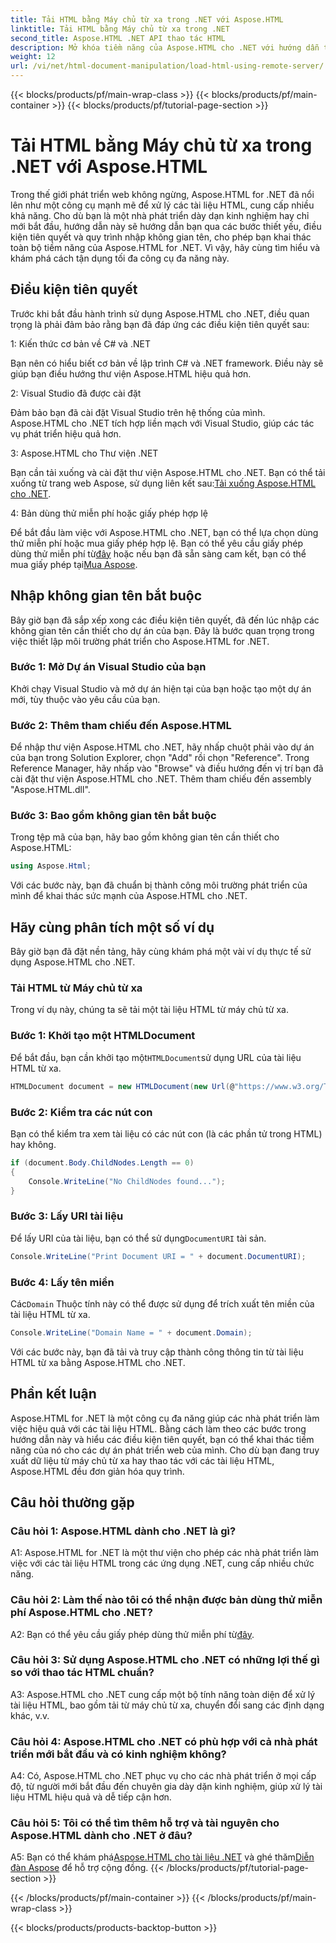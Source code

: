```yaml
---
title: Tải HTML bằng Máy chủ từ xa trong .NET với Aspose.HTML
linktitle: Tải HTML bằng Máy chủ từ xa trong .NET
second_title: Aspose.HTML .NET API thao tác HTML
description: Mở khóa tiềm năng của Aspose.HTML cho .NET với hướng dẫn toàn diện của chúng tôi. Tìm hiểu cách nhập không gian tên, truy cập tài liệu HTML từ xa và nhiều hơn nữa.
weight: 12
url: /vi/net/html-document-manipulation/load-html-using-remote-server/
---
```


{{< blocks/products/pf/main-wrap-class >}}
{{< blocks/products/pf/main-container >}}
{{< blocks/products/pf/tutorial-page-section >}}

# Tải HTML bằng Máy chủ từ xa trong .NET với Aspose.HTML


Trong thế giới phát triển web không ngừng, Aspose.HTML for .NET đã nổi lên như một công cụ mạnh mẽ để xử lý các tài liệu HTML, cung cấp nhiều khả năng. Cho dù bạn là một nhà phát triển dày dạn kinh nghiệm hay chỉ mới bắt đầu, hướng dẫn này sẽ hướng dẫn bạn qua các bước thiết yếu, điều kiện tiên quyết và quy trình nhập không gian tên, cho phép bạn khai thác toàn bộ tiềm năng của Aspose.HTML for .NET. Vì vậy, hãy cùng tìm hiểu và khám phá cách tận dụng tối đa công cụ đa năng này.

## Điều kiện tiên quyết

Trước khi bắt đầu hành trình sử dụng Aspose.HTML cho .NET, điều quan trọng là phải đảm bảo rằng bạn đã đáp ứng các điều kiện tiên quyết sau:

1: Kiến thức cơ bản về C# và .NET

Bạn nên có hiểu biết cơ bản về lập trình C# và .NET framework. Điều này sẽ giúp bạn điều hướng thư viện Aspose.HTML hiệu quả hơn.

2: Visual Studio đã được cài đặt

Đảm bảo bạn đã cài đặt Visual Studio trên hệ thống của mình. Aspose.HTML cho .NET tích hợp liền mạch với Visual Studio, giúp các tác vụ phát triển hiệu quả hơn.

3: Aspose.HTML cho Thư viện .NET

 Bạn cần tải xuống và cài đặt thư viện Aspose.HTML cho .NET. Bạn có thể tải xuống từ trang web Aspose, sử dụng liên kết sau:[Tải xuống Aspose.HTML cho .NET](https://releases.aspose.com/html/net/).

4: Bản dùng thử miễn phí hoặc giấy phép hợp lệ

 Để bắt đầu làm việc với Aspose.HTML cho .NET, bạn có thể lựa chọn dùng thử miễn phí hoặc mua giấy phép hợp lệ. Bạn có thể yêu cầu giấy phép dùng thử miễn phí từ[đây](https://releases.aspose.com/) hoặc nếu bạn đã sẵn sàng cam kết, bạn có thể mua giấy phép tại[Mua Aspose](https://purchase.aspose.com/buy).

## Nhập không gian tên bắt buộc

Bây giờ bạn đã sắp xếp xong các điều kiện tiên quyết, đã đến lúc nhập các không gian tên cần thiết cho dự án của bạn. Đây là bước quan trọng trong việc thiết lập môi trường phát triển cho Aspose.HTML for .NET.

### Bước 1: Mở Dự án Visual Studio của bạn

Khởi chạy Visual Studio và mở dự án hiện tại của bạn hoặc tạo một dự án mới, tùy thuộc vào yêu cầu của bạn.

### Bước 2: Thêm tham chiếu đến Aspose.HTML

Để nhập thư viện Aspose.HTML cho .NET, hãy nhấp chuột phải vào dự án của bạn trong Solution Explorer, chọn "Add" rồi chọn "Reference". Trong Reference Manager, hãy nhấp vào "Browse" và điều hướng đến vị trí bạn đã cài đặt thư viện Aspose.HTML cho .NET. Thêm tham chiếu đến assembly "Aspose.HTML.dll".

### Bước 3: Bao gồm không gian tên bắt buộc

Trong tệp mã của bạn, hãy bao gồm không gian tên cần thiết cho Aspose.HTML:

```csharp
using Aspose.Html;
```

Với các bước này, bạn đã chuẩn bị thành công môi trường phát triển của mình để khai thác sức mạnh của Aspose.HTML cho .NET.

## Hãy cùng phân tích một số ví dụ

Bây giờ bạn đã đặt nền tảng, hãy cùng khám phá một vài ví dụ thực tế sử dụng Aspose.HTML cho .NET.

### Tải HTML từ Máy chủ từ xa

Trong ví dụ này, chúng ta sẽ tải một tài liệu HTML từ máy chủ từ xa.

### Bước 1: Khởi tạo một HTMLDocument

 Để bắt đầu, bạn cần khởi tạo một`HTMLDocument`sử dụng URL của tài liệu HTML từ xa.

```csharp
HTMLDocument document = new HTMLDocument(new Url(@"https://www.w3.org/TR/html5/"));
```

### Bước 2: Kiểm tra các nút con

Bạn có thể kiểm tra xem tài liệu có các nút con (là các phần tử trong HTML) hay không.

```csharp
if (document.Body.ChildNodes.Length == 0)
{
    Console.WriteLine("No ChildNodes found...");
}
```

### Bước 3: Lấy URI tài liệu

 Để lấy URI của tài liệu, bạn có thể sử dụng`DocumentURI` tài sản.

```csharp
Console.WriteLine("Print Document URI = " + document.DocumentURI);
```

### Bước 4: Lấy tên miền

 Các`Domain` Thuộc tính này có thể được sử dụng để trích xuất tên miền của tài liệu HTML từ xa.

```csharp
Console.WriteLine("Domain Name = " + document.Domain);
```

Với các bước này, bạn đã tải và truy cập thành công thông tin từ tài liệu HTML từ xa bằng Aspose.HTML cho .NET.

## Phần kết luận

Aspose.HTML for .NET là một công cụ đa năng giúp các nhà phát triển làm việc hiệu quả với các tài liệu HTML. Bằng cách làm theo các bước trong hướng dẫn này và hiểu các điều kiện tiên quyết, bạn có thể khai thác tiềm năng của nó cho các dự án phát triển web của mình. Cho dù bạn đang truy xuất dữ liệu từ máy chủ từ xa hay thao tác với các tài liệu HTML, Aspose.HTML đều đơn giản hóa quy trình.

## Câu hỏi thường gặp

### Câu hỏi 1: Aspose.HTML dành cho .NET là gì?

A1: Aspose.HTML for .NET là một thư viện cho phép các nhà phát triển làm việc với các tài liệu HTML trong các ứng dụng .NET, cung cấp nhiều chức năng.

### Câu hỏi 2: Làm thế nào tôi có thể nhận được bản dùng thử miễn phí Aspose.HTML cho .NET?

 A2: Bạn có thể yêu cầu giấy phép dùng thử miễn phí từ[đây](https://releases.aspose.com/).

### Câu hỏi 3: Sử dụng Aspose.HTML cho .NET có những lợi thế gì so với thao tác HTML chuẩn?

A3: Aspose.HTML cho .NET cung cấp một bộ tính năng toàn diện để xử lý tài liệu HTML, bao gồm tải từ máy chủ từ xa, chuyển đổi sang các định dạng khác, v.v.

### Câu hỏi 4: Aspose.HTML cho .NET có phù hợp với cả nhà phát triển mới bắt đầu và có kinh nghiệm không?

A4: Có, Aspose.HTML cho .NET phục vụ cho các nhà phát triển ở mọi cấp độ, từ người mới bắt đầu đến chuyên gia dày dặn kinh nghiệm, giúp xử lý tài liệu HTML hiệu quả và dễ tiếp cận hơn.

### Câu hỏi 5: Tôi có thể tìm thêm hỗ trợ và tài nguyên cho Aspose.HTML dành cho .NET ở đâu?

 A5: Bạn có thể khám phá[Aspose.HTML cho tài liệu .NET](https://reference.aspose.com/html/net/) và ghé thăm[Diễn đàn Aspose](https://forum.aspose.com/) để hỗ trợ cộng đồng.
{{< /blocks/products/pf/tutorial-page-section >}}

{{< /blocks/products/pf/main-container >}}
{{< /blocks/products/pf/main-wrap-class >}}

{{< blocks/products/products-backtop-button >}}
